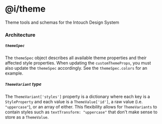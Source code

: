 # @i/theme

Theme tools and schemas for the Intouch Design System


### Architecture

##### `themeSpec`

The `themeSpec` object describes all available theme properties and their affected style properties. When updating the `customThemeProps`, you must also update the `themeSpec` accordingly. See the `themeSpec.colors` for an example.


##### `ThemeVariant` type

The `ThemeVariant['styles']` property is a dictionary where each key is a `StyleProperty` and each value is a `ThemeValue['id']`, a raw value (i.e. `"uppercase"`), or an array of either. This flexibility allows for `ThemeVariants` to contain styles such as `textTransform: "uppercase"` that don't make sense to store as a `ThemeValue`.